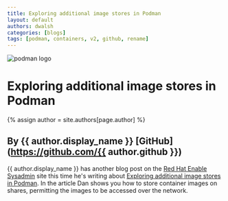 ```yaml
---
title: Exploring additional image stores in Podman 
layout: default
authors: dwalsh 
categories: [blogs]
tags: [podman, containers, v2, github, rename]
---
```

![podman logo](https://podman.io/images/podman.svg)

# Exploring additional image stores in Podman 
{% assign author = site.authors[page.author] %}
## By {{ author.display_name }} [GitHub](https://github.com/{{ author.github }})

{{ author.display_name }} has another blog post on the [Red Hat Enable Sysadmin](https://www.redhat.com/sysadmin/) site this time he's writing about [Exploring additional image stores in Podman](https://www.redhat.com/sysadmin/image-stores-podman).  In the article Dan shows you how to store container images on shares, permitting the images to be accessed over the network.
